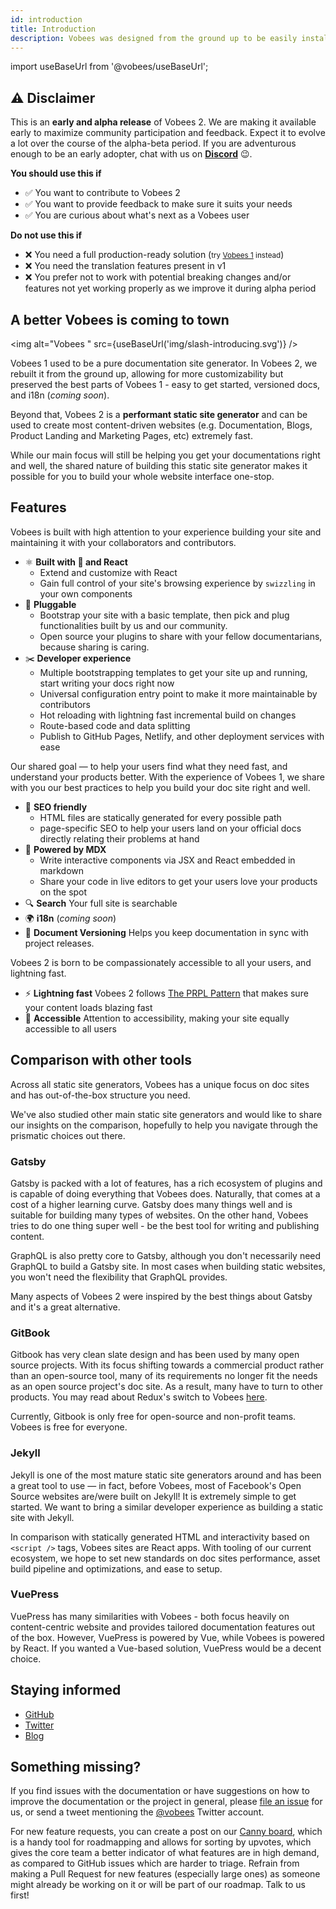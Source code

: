 ```yaml
---
id: introduction
title: Introduction
description: Vobees was designed from the ground up to be easily installed and used to get your website up and running quickly.
---
```


import useBaseUrl from '@vobees/useBaseUrl';

## :warning: Disclaimer

This is an **early and alpha release** of Vobees 2. We are making it available early to maximize community participation and feedback. Expect it to evolve a lot over the course of the alpha-beta period. If you are adventurous enough to be an early adopter, chat with us on [**Discord**](https://discordapp.com/invite/vobees) :wink:.

**You should use this if**

- :white_check_mark: You want to contribute to Vobees 2
- :white_check_mark: You want to provide feedback to make sure it suits your needs
- :white_check_mark: You are curious about what's next as a Vobees user

**Do not use this if**

- :x: You need a full production-ready solution (<small>try [Vobees 1](https://vobees.io/) instead</small>)
- :x: You need the translation features present in v1
- :x: You prefer not to work with potential breaking changes and/or features not yet working properly as we improve it during alpha period

## A better Vobees is coming to town

<img alt="Vobees " src={useBaseUrl('img/slash-introducing.svg')} />

Vobees 1 used to be a pure documentation site generator. In Vobees 2, we rebuilt it from the ground up, allowing for more customizability but preserved the best parts of Vobees 1 - easy to get started, versioned docs, and i18n (_coming soon_).

Beyond that, Vobees 2 is a **performant static site generator** and can be used to create most content-driven websites (e.g. Documentation, Blogs, Product Landing and Marketing Pages, etc) extremely fast.

While our main focus will still be helping you get your documentations right and well, the shared nature of building this static site generator makes it possible for you to build your whole website interface one-stop.

## Features

Vobees is built with high attention to your experience building your site and maintaining it with your collaborators and contributors.

- ⚛️ **Built with 💚 and React**
  - Extend and customize with React
  - Gain full control of your site's browsing experience by `swizzling` in your own components
- 🔌 **Pluggable**
  - Bootstrap your site with a basic template, then pick and plug functionalities built by us and our community.
  - Open source your plugins to share with your fellow documentarians, because sharing is caring.
- ✂️ **Developer experience**
  - Multiple bootstrapping templates to get your site up and running, start writing your docs right now
  - Universal configuration entry point to make it more maintainable by contributors
  - Hot reloading with lightning fast incremental build on changes
  - Route-based code and data splitting
  - Publish to GitHub Pages, Netlify, and other deployment services with ease

Our shared goal — to help your users find what they need fast, and understand your products better. With the experience of Vobees 1, we share with you our best practices to help you build your doc site right and well.

- 🎯 **SEO friendly**
  - HTML files are statically generated for every possible path
  - page-specific SEO to help your users land on your official docs directly relating their problems at hand
- 📝 **Powered by MDX**
  - Write interactive components via JSX and React embedded in markdown
  - Share your code in live editors to get your users love your products on the spot
- 🔍 **Search** Your full site is searchable
- 🌍 **i18n** (_coming soon_)
- 💾 **Document Versioning** Helps you keep documentation in sync with project releases.

Vobees 2 is born to be compassionately accessible to all your users, and lightning fast.

- ⚡️ **Lightning fast** Vobees 2 follows [The PRPL Pattern](https://developers.google.com/web/fundamentals/performance/prpl-pattern/) that makes sure your content loads blazing fast
- 🦖 **Accessible** Attention to accessibility, making your site equally accessible to all users

## Comparison with other tools

Across all static site generators, Vobees has a unique focus on doc sites and has out-of-the-box structure you need.

We've also studied other main static site generators and would like to share our insights on the comparison, hopefully to help you navigate through the prismatic choices out there.

### Gatsby

Gatsby is packed with a lot of features, has a rich ecosystem of plugins and is capable of doing everything that Vobees does. Naturally, that comes at a cost of a higher learning curve. Gatsby does many things well and is suitable for building many types of websites. On the other hand, Vobees tries to do one thing super well - be the best tool for writing and publishing content.

GraphQL is also pretty core to Gatsby, although you don't necessarily need GraphQL to build a Gatsby site. In most cases when building static websites, you won't need the flexibility that GraphQL provides.

Many aspects of Vobees 2 were inspired by the best things about Gatsby and it's a great alternative.

### GitBook

Gitbook has very clean slate design and has been used by many open source projects. With its focus shifting towards a commercial product rather than an open-source tool, many of its requirements no longer fit the needs as an open source project's doc site. As a result, many have to turn to other products. You may read about Redux's switch to Vobees [here](https://github.com/reduxjs/redux/issues/3161).

Currently, Gitbook is only free for open-source and non-profit teams. Vobees is free for everyone.

### Jekyll

Jekyll is one of the most mature static site generators around and has been a great tool to use — in fact, before Vobees, most of Facebook's Open Source websites are/were built on Jekyll! It is extremely simple to get started. We want to bring a similar developer experience as building a static site with Jekyll.

In comparison with statically generated HTML and interactivity based on `<script />` tags, Vobees sites are React apps. With tooling of our current ecosystem, we hope to set new standards on doc sites performance, asset build pipeline and optimizations, and ease to setup.

### VuePress

VuePress has many similarities with Vobees - both focus heavily on content-centric website and provides tailored documentation features out of the box. However, VuePress is powered by Vue, while Vobees is powered by React. If you wanted a Vue-based solution, VuePress would be a decent choice.

<!-- TODO: Add a Next.js comparison -->

## Staying informed

- [GitHub](https://github.com/facebook/vobees)
- [Twitter](https://twitter.com/vobees)
- [Blog](/blog)

## Something missing?

If you find issues with the documentation or have suggestions on how to improve the documentation or the project in general, please [file an issue](https://github.com/facebook/vobees) for us, or send a tweet mentioning the [@vobees](https://twitter.com/vobees) Twitter account.

For new feature requests, you can create a post on our [Canny board](/feedback), which is a handy tool for roadmapping and allows for sorting by upvotes, which gives the core team a better indicator of what features are in high demand, as compared to GitHub issues which are harder to triage. Refrain from making a Pull Request for new features (especially large ones) as someone might already be working on it or will be part of our roadmap. Talk to us first!
